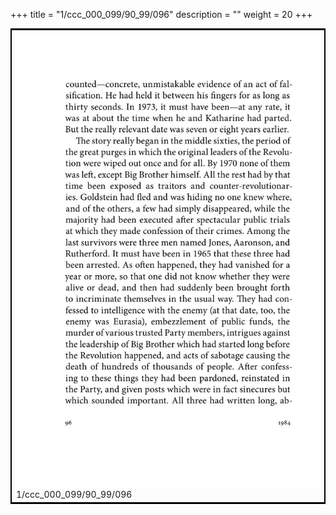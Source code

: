 +++
title = "1/ccc_000_099/90_99/096"
description = ""
weight = 20
+++

<table style="border:2px solid black;max-width:800px;max-height:800px;" 
><tr><td><img class="center-fit-jpg"
src="/jpg_/out_jpg_1984__096.jpg"  >1/ccc_000_099/90_99/096</img></td></tr></table>